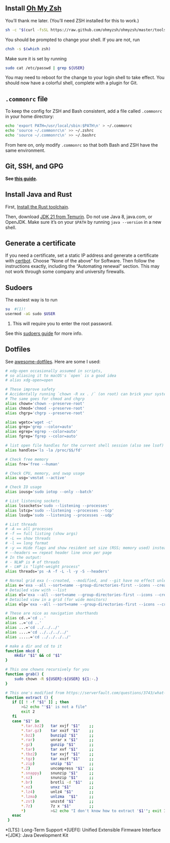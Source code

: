 
## Install [Oh My Zsh](https://ohmyz.sh/)

You’ll thank me later. (You’ll need ZSH installed for this to work.)

```bash
sh -c "$(curl -fsSL https://raw.github.com/ohmyzsh/ohmyzsh/master/tools/install.sh)"
```

You should be prompted to change your shell.
If you are not, run

```bash
chsh -s $(which zsh)
```

Make sure it is set by running

```bash
sudo cat /etc/passwd | grep ${USER}
```

You may need to reboot for the change to your login shell to take effect.
You should now have a colorful shell, complete with a plugin for Git.

## `.commonrc` file

To keep the config for ZSH and Bash consistent, add a file called `.commonrc` in your home directory:

```bash
echo 'export PATH=/usr/local/sbin:$PATH\n' > ~/.commonrc
echo 'source ~/.commonrc\n' >> ~/.zshrc
echo 'source ~/.commonrc\n' >> ~/.bashrc
```

From here on, only modify `.commonrc` so that both Bash and ZSH have the same environment.

## Git, SSH, and GPG

**See [this guide](git-ssh-and-gpg.md).**

## Install Java and Rust

First, [Install the Rust toolchain](https://rustup.rs/).

Then, download [JDK 21 from Temurin](https://adoptium.net/temurin/releases/).
Do not use Java 8, java.com, or OpenJDK.
Make sure it’s on your `$PATH` by running `java --version` in a new shell.

## Generate a certificate

If you need a certificate, set a static IP address and generate a certificate with
[certbot](https://certbot.eff.org/). Choose “None of the above” for Software.
Then follow the instructions exactly, including the “Automating renewal” section.
This may not work through some company and university firewalls.

## Sudoers

The easiest way is to run

```bash
su  #(1)!
usermod -aG sudo $USER
```

1. This will require you to enter the root password.

See this [sudoers guide](https://www.cyberciti.biz/faq/how-to-sudo-without-password-on-centos-linux/) for more info.

## Dotfiles

See [awesome-dotfiles](https://github.com/webpro/awesome-dotfiles). Here are some I used:

```bash
# xdg-open occasionally assumed in scripts,
# so aliasing it to macOS's `open` is a good idea
# alias xdg-open=open

# These improve safety
# Accidentally running `chown -R xx . /` (on root) can brick your system
# The same goes for chmod and chgrp
alias chown='chown --preserve-root'
alias chmod='chmod --preserve-root'
alias chgrp='chgrp --preserve-root'

alias wgetc='wget -c'
alias grep='grep --color=auto'
alias egrep='egrep --color=auto'
alias fgrep='fgrep --color=auto'

# list open file handles for the current shell session (also see lsof)
alias handles='ls -la /proc/$$/fd'

# Check free memory
alias fre='free --human'

# Check CPU, memory, and swap usage
alias usg='vmstat --active'

# Check IO usage
alias iousg='sudo iotop --only --batch'

# List listening sockets
alias lssockets='sudo --listening --processes'
alias lstcp='sudo --listening --processes --tcp'
alias lsudp='sudo --listening --processes --udp'

# List threads
# -A == all processes
# -f == full listing (show args)
# -L == show threads
# -l == long format
# -y == Hide flags and show resident set size (RSS; memory used) instead of addr
# --headers == repeat header line once per page
# In the output:
# - NLWP is # of threads
# - LWP is "light-weight process"
alias threads='ps -A -f -L -l -y -S --headers'

# Normal grid exa (--created, --modified, and --git have no effect unless we pass --list)
alias e='exa --all --sort=name --group-directories-first --icons --created --modified --git'
# Detailed view with --list
alias el='exa --all --sort=name --group-directories-first --icons --created --modified --git --list'
# Detailed view in a grid (for wide monitors)
alias elg='exa --all --sort=name --group-directories-first --icons --created --modified --git --list --grid'

# These are nice as navigation shorthands
alias cd..='cd ..'
alias ..='cd ..'
alias ...='cd ../../../'
alias ....='cd ../../../../'
alias .....='cd ../../../../'

# make a dir and cd to it
function mkcd {
    mkdir "$1" && cd "$1"
}

# This one chowns recursively for you
function grab() {
	sudo chown -R ${USER}:${USER} ${1:-.}
}

# This one's modified from https://serverfault.com/questions/3743/what-useful-things-can-one-add-to-ones-bashrc
function extract () {
   if [[ ! -f "$1" ]] ; then
       >&2 echo "'$1' is not a file"
       exit 2
   fi
   case "$1" in
       *.tar.bz2)   tar xvjf "$1"    ;;
       *.tar.gz)    tar xvzf "$1"    ;;
       *.bz2)       bunzip2 "$1"     ;;
       *.rar)       unrar x "$1"     ;;
       *.gz)        gunzip "$1"      ;;
       *.tar)       tar xvf "$1"     ;;
       *.tbz2)      tar xvjf "$1"    ;;
       *.tgz)       tar xvzf "$1"    ;;
       *.zip)       unzip "$1"       ;;
       *.Z)         uncompress "$1"  ;;
       *.snappy)    snunzip "$1"     ;;
       *.sz)        snunzip "$1"     ;;
       *.br)        brotli -d "$1"   ;;
       *.xz)        unxz "$1"        ;;
       *.lz4)       unlz4 "$1"       ;;
       *.lzma)      unlzma  "$1"     ;;
       *.zst)       unzstd "$1"      ;;
       *.7z)        7z x "$1"        ;;
       *)           >&2 echo "I don't know how to extract '$1'"; exit 1 ;;
   esac
 }
```

*[LTS]: Long-Term Support
*[UEFI]: Unified Extensible Firmware Interface
*[JDK]: Java Development Kit
